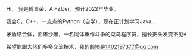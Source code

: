 Hi， 我是傅显荣，A FZUer，预计2022年毕业。

我会C，C++，一点点的Python（自学），现在正计划学习Java...

矛盾结合体，面瘫沙雕，一名同体重作斗争的菜鸟程序员，擅长把头发变不见√

希望能跟大佬们多多交流技术，我的邮箱是1402197377@qq.com

